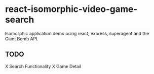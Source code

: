 react-isomorphic-video-game-search
==================================

Isomorphic application demo using react, express, superagent and the Giant Bomb API.


TODO
-----

X Search Functionality
X Game Detail